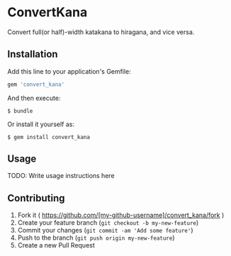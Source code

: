 # ConvertKana

Convert full(or half)-width katakana to hiragana, and vice versa.

## Installation

Add this line to your application's Gemfile:

```ruby
gem 'convert_kana'
```

And then execute:

    $ bundle

Or install it yourself as:

    $ gem install convert_kana

## Usage

TODO: Write usage instructions here

## Contributing

1. Fork it ( https://github.com/[my-github-username]/convert_kana/fork )
2. Create your feature branch (`git checkout -b my-new-feature`)
3. Commit your changes (`git commit -am 'Add some feature'`)
4. Push to the branch (`git push origin my-new-feature`)
5. Create a new Pull Request
